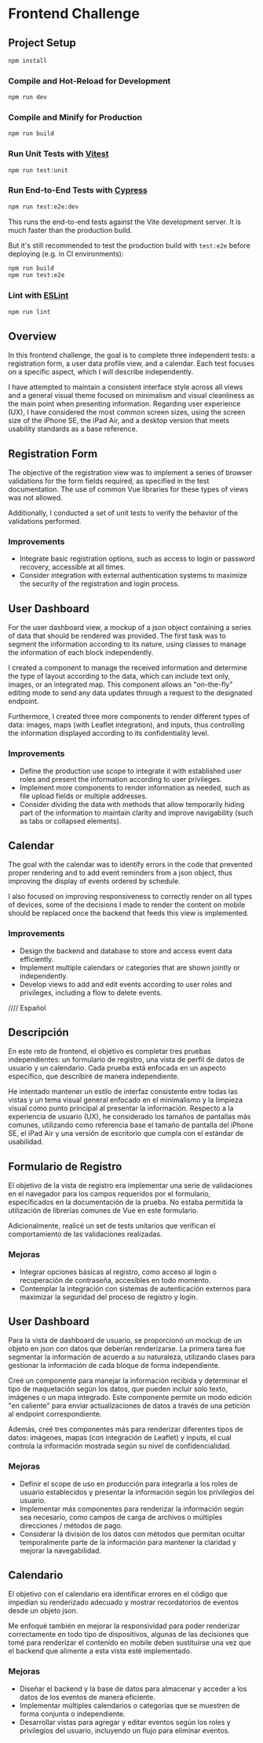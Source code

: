 # Frontend Challenge

## Project Setup

```sh
npm install
```

### Compile and Hot-Reload for Development

```sh
npm run dev
```

### Compile and Minify for Production

```sh
npm run build
```

### Run Unit Tests with [Vitest](https://vitest.dev/)

```sh
npm run test:unit
```

### Run End-to-End Tests with [Cypress](https://www.cypress.io/)

```sh
npm run test:e2e:dev
```

This runs the end-to-end tests against the Vite development server.
It is much faster than the production build.

But it's still recommended to test the production build with `test:e2e` before deploying (e.g. in CI environments):

```sh
npm run build
npm run test:e2e
```

### Lint with [ESLint](https://eslint.org/)

```sh
npm run lint
```


## Overview

In this frontend challenge, the goal is to complete three independent tests: a registration form, a user data profile view, and a calendar. Each test focuses on a specific aspect, which I will describe independently.

I have attempted to maintain a consistent interface style across all views and a general visual theme focused on minimalism and visual cleanliness as the main point when presenting information. Regarding user experience (UX), I have considered the most common screen sizes, using the screen size of the iPhone SE, the iPad Air, and a desktop version that meets usability standards as a base reference.

## Registration Form

The objective of the registration view was to implement a series of browser validations for the form fields required, as specified in the test documentation. The use of common Vue libraries for these types of views was not allowed.

Additionally, I conducted a set of unit tests to verify the behavior of the validations performed.

### Improvements

- Integrate basic registration options, such as access to login or password recovery, accessible at all times.
- Consider integration with external authentication systems to maximize the security of the registration and login process.

## User Dashboard

For the user dashboard view, a mockup of a json object containing a series of data that should be rendered was provided. The first task was to segment the information according to its nature, using classes to manage the information of each block independently.

I created a component to manage the received information and determine the type of layout according to the data, which can include text only, images, or an integrated map. This component allows an "on-the-fly" editing mode to send any data updates through a request to the designated endpoint.

Furthermore, I created three more components to render different types of data: images, maps (with Leaflet integration), and inputs, thus controlling the information displayed according to its confidentiality level.

### Improvements

- Define the production use scope to integrate it with established user roles and present the information according to user privileges.
- Implement more components to render information as needed, such as file upload fields or multiple addresses.
- Consider dividing the data with methods that allow temporarily hiding part of the information to maintain clarity and improve navigability (such as tabs or collapsed elements).

## Calendar

The goal with the calendar was to identify errors in the code that prevented proper rendering and to add event reminders from a json object, thus improving the display of events ordered by schedule.

I also focused on improving responsiveness to correctly render on all types of devices, some of the decisions I made to render the content on mobile should be replaced once the backend that feeds this view is implemented.

### Improvements

- Design the backend and database to store and access event data efficiently.
- Implement multiple calendars or categories that are shown jointly or independently.
- Develop views to add and edit events according to user roles and privileges, including a flow to delete events.



//// Español 

## Descripción

En este reto de frontend, el objetivo es completar tres pruebas independientes: un formulario de registro, una vista de perfil de datos de usuario y un calendario. Cada prueba está enfocada en un aspecto específico, que describiré de manera independiente.

He intentado mantener un estilo de interfaz consistente entre todas las vistas y un tema visual general enfocado en el minimalismo y la limpieza visual como punto principal al presentar la información. Respecto a la experiencia de usuario (UX), he considerado los tamaños de pantallas más comunes, utilizando como referencia base el tamaño de pantalla del iPhone SE, el iPad Air y una versión de escritorio que cumpla con el estándar de usabilidad.

## Formulario de Registro

El objetivo de la vista de registro era implementar una serie de validaciones en el navegador para los campos requeridos por el formulario, especificados en la documentación de la prueba. No estaba permitida la utilización de librerías comunes de Vue en este formulario.

Adicionalmente, realicé un set de tests unitarios que verifican el comportamiento de las validaciones realizadas.

### Mejoras

- Integrar opciones básicas al registro, como acceso al login o recuperación de contraseña, accesibles en todo momento.
- Contemplar la integración con sistemas de autenticación externos para maximizar la seguridad del proceso de registro y login.

## User Dashboard

Para la vista de dashboard de usuario, se proporcionó un mockup de un objeto en json con datos que deberían renderizarse. La primera tarea fue segmentar la información de acuerdo a su naturaleza, utilizando clases para gestionar la información de cada bloque de forma independiente.

Creé un componente para manejar la información recibida y determinar el tipo de maquetación según los datos, que pueden incluir solo texto, imágenes o un mapa integrado. Este componente permite un modo edición "en caliente" para enviar actualizaciones de datos a través de una petición al endpoint correspondiente.

Además, creé tres componentes más para renderizar diferentes tipos de datos: imágenes, mapas (con integración de Leaflet) y inputs, el cual controla la información mostrada según su nivel de confidencialidad.

### Mejoras

- Definir el scope de uso en producción para integrarla a los roles de usuario establecidos y presentar la información según los privilegios del usuario.
- Implementar más componentes para renderizar la información según sea necesario, como campos de carga de archivos o múltiples direcciones / métodos de pago.
- Considerar la división de los datos con métodos que permitan ocultar temporalmente parte de la información para mantener la claridad y mejorar la navegabilidad.

## Calendario

El objetivo con el calendario era identificar errores en el código que impedían su renderizado adecuado y mostrar recordatorios de eventos desde un objeto json.

Me enfoqué también en mejorar la responsividad para poder renderizar correctamente en todo tipo de dispositivos, algunas de las decisiones que tomé para renderizar el contenido en mobile deben sustituirse una vez que el backend que alimente a esta vista esté implementado.

### Mejoras

- Diseñar el backend y la base de datos para almacenar y acceder a los datos de los eventos de manera eficiente.
- Implementar múltiples calendarios o categorías que se muestren de forma conjunta o independiente.
- Desarrollar vistas para agregar y editar eventos según los roles y privilegios del usuario, incluyendo un flujo para eliminar eventos.